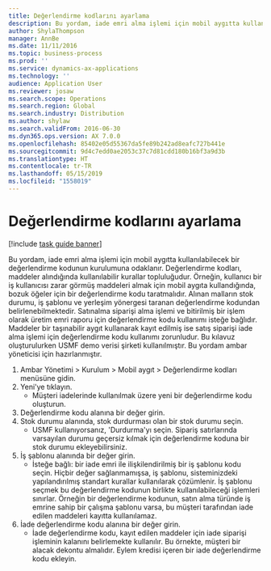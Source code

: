 ```yaml
---
title: Değerlendirme kodlarını ayarlama
description: Bu yordam, iade emri alma işlemi için mobil aygıtta kullanılabilecek bir değerlendirme kodunun kurulumuna odaklanır.
author: ShylaThompson
manager: AnnBe
ms.date: 11/11/2016
ms.topic: business-process
ms.prod: ''
ms.service: dynamics-ax-applications
ms.technology: ''
audience: Application User
ms.reviewer: josaw
ms.search.scope: Operations
ms.search.region: Global
ms.search.industry: Distribution
ms.author: shylaw
ms.search.validFrom: 2016-06-30
ms.dyn365.ops.version: AX 7.0.0
ms.openlocfilehash: 85402e05d55367da5fe89b242ad8eafc727b441e
ms.sourcegitcommit: 9d4c7edd0ae2053c37c7d81cdd180b16bf3a9d3b
ms.translationtype: HT
ms.contentlocale: tr-TR
ms.lasthandoff: 05/15/2019
ms.locfileid: "1558019"
---
```

# <a name="set-up-dispositions-codes"></a>Değerlendirme kodlarını ayarlama

[!include [task guide banner](../../includes/task-guide-banner.md)]

Bu yordam, iade emri alma işlemi için mobil aygıtta kullanılabilecek bir değerlendirme kodunun kurulumuna odaklanır. Değerlendirme kodları, maddeler alındığında kullanılabilir kurallar topluluğudur. Örneğin, kullanıcı bir iş kullanıcısı zarar görmüş maddeleri almak için mobil aygıta kullandığında, bozuk öğeler için bir değerlendirme kodu taratmalıdır. Alınan malların stok durumu, iş şablonu ve yerleşim yönergesi taranan değerlendirme kodundan belirlenebilmektedir. Satınalma siparişi alma işlemi ve bitirilmiş bir işlem olarak üretim emri raporu için değerlendirme kodu kullanımı isteğe bağlıdır. Maddeler bir taşınabilir aygıt kullanarak kayıt edilmiş ise satış siparişi iade alma işlemi için değerlendirme kodu kullanımı zorunludur.  Bu kılavuz oluşturulurken USMF demo verisi şirketi kullanılmıştır. Bu yordam ambar yöneticisi için hazırlanmıştır. 

1. Ambar Yönetimi > Kurulum > Mobil aygıt > Değerlendirme kodları menüsüne gidin.
2. Yeni'ye tıklayın.
    * Müşteri iadelerinde kullanılmak üzere yeni bir değerlendirme kodu oluşturun.  
3. Değerlendirme kodu alanına bir değer girin.
4. Stok durumu alanında, stok durdurması olan bir stok durumu seçin.
    * USMF kullanıyorsanız, 'Durdurma'yı seçin. Sipariş satırlarında varsayılan durumu geçersiz kılmak için değerlendirme koduna bir stok durumu ekleyebilirsiniz.  
5. İş şablonu alanında bir değer girin.
    * İsteğe bağlı: bir iade emri ile ilişkilendirilmiş bir iş şablonu kodu seçin. Hiçbir değer sağlanmamışsa, iş şablonu, sisteminizdeki yapılandırılmış standart kurallar kullanılarak çözümlenir. İş şablonu seçmek bu değerlendirme kodunun birlikte kullanılabileceği işlemleri sınırlar. Örneğin bir değerlendirme kodunun, satın alma türünde iş emrine sahip bir çalışma şablonu varsa, bu müşteri tarafından iade edilen maddeleri kayıtta kullanılamaz.  
6. İade değerlendirme kodu alanına bir değer girin.
    * İade değerlendirme kodu, kayıt edilen maddeler için iade siparişi işleminin kalanını belirlemekte kullanılır. Bu örnekte, müşteri bir alacak dekontu almalıdır. Eylem kredisi içeren bir iade değerlendirme kodu ekleyin.  

